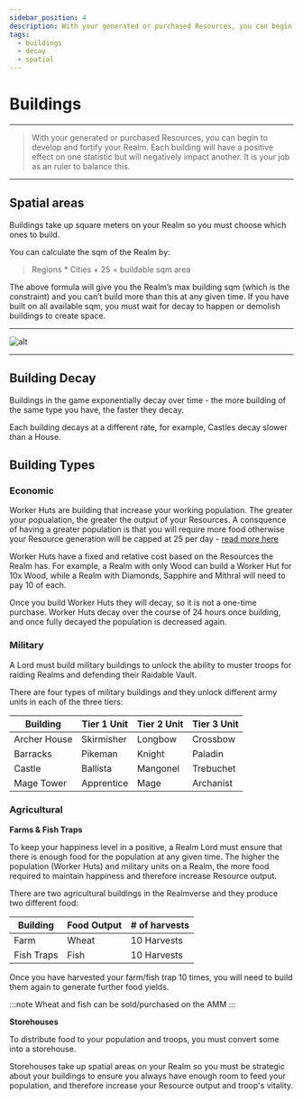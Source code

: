 ```yaml
---
sidebar_position: 4
description: With your generated or purchased Resources, you can begin to develop and fortify your Realm
tags:
  - buildings
  - decay
  - spatial
---
```


# Buildings

---

> With your generated or purchased Resources, you can begin to develop and fortify your Realm. Each building will have a positive effect on one statistic but will negatively impact another. It is your job as an ruler to balance this.



---

## Spatial areas

Buildings take up square meters on your Realm so you must choose which ones to build.


You can calculate the sqm of the Realm by:

> Regions * Cities + 25 = buildable sqm area

The above formula will give you the Realm’s max building sqm (which is the constraint) and you can’t build more than this at any given time. If you have built on all available sqm, you must wait for decay to happen or demolish buildings to create space. 

---

![alt](/img/game/buildings.png)

---
## Building Decay

Buildings in the game exponentially decay over time - the more building of the same type you have, the faster they decay.

Each building decays at a different rate, for example, Castles decay slower than a House. 


## Building Types

### Economic

Worker Huts are building that increase your working population. The greater your popualation, the greater the output of your Resources. A consquence of having a greater population is that you will require more food otherwise your Resource generation will be capped at 25 per day - [read more here](./food)

Worker Huts have a fixed and relative cost based on the Resources the Realm has. For example, a Realm with only Wood can build a Worker Hut for 10x Wood, while a Realm with Diamonds, Sapphire and Mithral will need to pay 10 of each. 

Once you build Worker Huts they will decay, so it is not a one-time purchase. Worker Huts decay over the course of 24 hours once building, and once fully decayed the population is decreased again.

### Military

A Lord must build military buildings to unlock the ability to muster troops for raiding Realms and defending their Raidable Vault. 

There are four types of military buildings and they unlock different army units in each of the three tiers:

| Building | Tier 1 Unit | Tier 2 Unit | Tier 3 Unit |
| ----------- | ----------- | ----------- | ----------- |
| Archer House | Skirmisher | Longbow | Crossbow |
| Barracks | Pikeman | Knight | Paladin |
| Castle | Ballista | Mangonel | Trebuchet |
| Mage Tower | Apprentice | Mage | Archanist |

### Agricultural 

**Farms & Fish Traps**

To keep your happiness level in a positive, a Realm Lord must ensure that there is enough food for the population at any given time. The higher the population (Worker Huts) and military units on a Realm, the more food required to maintain happiness and therefore increase Resource output.

There are two agricultural buildings in the Realmverse and they produce two different food:

| Building | Food Output | # of harvests |
| ----------- | ----------- | ----------- |
| Farm | Wheat | 10 Harvests |
| Fish Traps | Fish  | 10 Harvests |

Once you have harvested your farm/fish trap 10 times, you will need to build them again to generate further food yields. 

:::note
Wheat and fish can be sold/purchased on the AMM
:::

**Storehouses**

To distribute food to your population and troops, you must convert some into a storehouse.

Storehouses take up spatial areas on your Realm so you must be strategic about your buildings to ensure you always have enough room to feed your population, and therefore increase your Resource output and troop's vitality.  